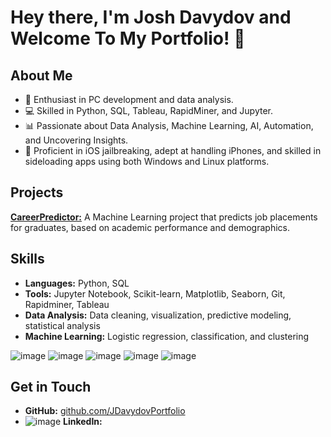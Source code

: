 # Hey there, I'm Josh Davydov and Welcome To My Portfolio!  👋

## About Me
- 🔧 Enthusiast in PC development and data analysis.
- 💻 Skilled in Python, SQL, Tableau, RapidMiner, and Jupyter.
- 📊 Passionate about Data Analysis, Machine Learning, AI, Automation, and Uncovering Insights.
- 📱 Proficient in iOS jailbreaking, adept at handling iPhones, and skilled in sideloading apps using both Windows and Linux platforms.


## Projects
 [ **CareerPredictor:**](https://github.com/your_username/CareerPredictor)
 A Machine Learning project that predicts job placements for graduates, based on academic performance and demographics.


## Skills

- **Languages:** Python, SQL
- **Tools:** Jupyter Notebook, Scikit-learn, Matplotlib, Seaborn, Git, Rapidminer, Tableau
- **Data Analysis:** Data cleaning, visualization, predictive modeling, statistical analysis
- **Machine Learning:** Logistic regression, classification, and clustering
  
![image](https://github.com/user-attachments/assets/42d54bab-f0c0-46ab-8971-aadd11d39a36)
![image](https://github.com/user-attachments/assets/61ab4321-bc57-4b52-bcaa-65e38fb5f074)
![image](https://github.com/user-attachments/assets/e221ee07-3f5f-4a65-8b80-aef8b4d43628)
![image](https://github.com/user-attachments/assets/a50a5e9f-0568-48ef-97dd-15e0b4f04d5c)
![image](https://github.com/user-attachments/assets/d875b290-c7e1-433b-8636-536e89484673)

## Get in Touch
- **GitHub:** [github.com/JDavydovPortfolio](https://github.com/JDavydovPortfolio)
- ![image](https://github.com/user-attachments/assets/331406f4-263a-4bc9-83b0-e304084d95ef)
 **LinkedIn:**  
